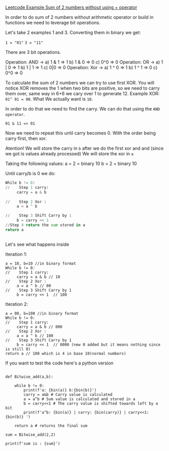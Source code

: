 [Leetcode Example Sum of 2 numbers without using + operator ](https://leetcode.com/problems/sum-of-two-integers/)

In order to do sum of 2 numbers without arithmetic operator or build in functions we need to leverage bit operations. 

Let's take 2 examples 1 and 3. Converting them in binary we get:  

`1 = "01"`
`3 = "11"`


There are 3 bit operations. 

Operation: AND -> a) 1 & 1 => 1  b) 1 & 0 => 0 c) 0^0 => 0
Operation: OR -> a) 1 | 0 => 1 b) 1 | 1 => 1 c) 0|0 => 0
Operation: Xor -> a) 1 ^ 0 => 1 b) 1 ^ 1 => 0 c) 0^0 => 0 

To calculate the sum of 2 numbers we can try to use first XOR.
You will notice XOR removes the 1 when two bits are positive, so we need to carry them over, same way in 6+6 we cary over 1 to generate 12.
Example XOR: `01^ 01 = 00`. What We actually want is `10`.

In order to do that we need to find the carry. We can do that using the `AND operator`. 

`01 & 11 => 01 `

Now we need to repeat this until carry becomes 0. With the order being carry first, then xor.


Atention! 
We will store the carry in `b` after we do the first xor and and (since we got is values already processed)
We will store the xor in `a`

Taking the following values:
a = 2 = binary 10 
b = 2 = binary 10

Until carry/b is 0 we do:

```python
While b != 0:
//    Step 1 carry:
     carry = a & b
     
//    Step 2 Xor :
     a = a ^ b 

//    Step 3 Shift Carry by 1 
     b = carry << 1
//Step 4 return the sum stored in a     
return a 
 
```
Let's see what happens inside 

Iteration 1:
```
a = 10, b=10 //in binary format
While b != 0:
//    Step 1 carry:
     carry = a & b // 10
//    Step 2 Xor :
     a = a ^ b // 00
//    Step 3 Shift Carry by 1 
     b = carry << 1  // 100
```

Iteration 2:
```
a = 00, b=100 //in binary format
While b != 0:
//    Step 1 carry:
     carry = a & b // 000
//    Step 2 Xor :
     a = a ^ b // 100
//    Step 3 Shift Carry by 1 
     b = carry << 1  // 0000 (new 0 added but it means nothing since is still 0)
return a // 100 which is 4 in base 10(normal numbers)
```



If you want to test the code here's a python version 
```python3

def Bitwise_add(a,b):
    
    while b != 0:
        print(f'a: {bin(a)} b:{bin(b)}')
        carry = a&b # Carry value is calculated 
        a = a^b # Sum value is calculated and stored in a
        b = carry<<1 # The carry value is shifted towards left by a bit
        print(f'a^b: {bin(a)} | carry: {bin(carry)} | carry<<1: {bin(b)} ')

    return a # returns the final sum
    
sum = Bitwise_add(2,2)

print(f'sum is : {sum}')
```